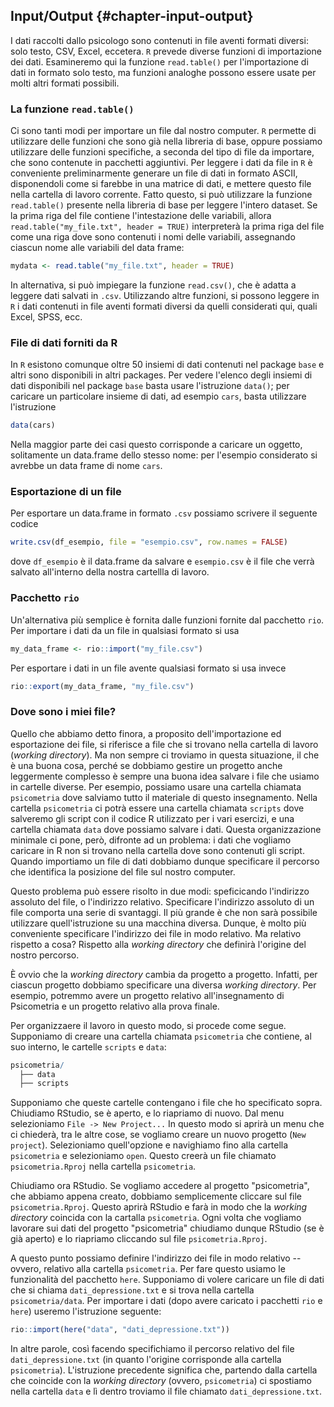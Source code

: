## Input/Output {#chapter-input-output}



I dati raccolti dallo psicologo sono contenuti in file aventi formati
diversi: solo testo, CSV, Excel, eccetera. `R` prevede diverse funzioni
di importazione dei dati. Esamineremo qui la funzione `read.table()` per
l'importazione di dati in formato solo testo, ma funzioni analoghe
possono essere usate per molti altri formati possibili.

### La funzione `read.table()`

Ci sono tanti modi per importare un file dal nostro computer. `R` permette di utilizzare delle funzioni che sono già nella libreria di base, oppure possiamo utilizzare delle funzioni specifiche, a seconda del tipo di file da importare, che sono contenute in pacchetti aggiuntivi. Per leggere i dati da file in `R` è conveniente
preliminarmente generare un file di dati in formato ASCII, disponendoli
come si farebbe in una matrice di dati, e mettere questo file nella
cartella di lavoro corrente. Fatto questo, si può utilizzare la funzione
`read.table()` presente nella libreria di base per leggere l'intero
dataset. Se la prima riga del file contiene l'intestazione delle
variabili, allora `read.table("my_file.txt", header = TRUE)`
interpreterà la prima riga del file come una riga dove sono contenuti i
nomi delle variabili, assegnando ciascun nome alle variabili del data
frame:


```r
mydata <- read.table("my_file.txt", header = TRUE)
```
    
In alternativa, si può impiegare la funzione `read.csv()`, che è adatta
a leggere dati salvati in `.csv`. Utilizzando altre funzioni, si possono
leggere in `R` i dati contenuti in file aventi formati diversi da quelli
considerati qui, quali Excel, SPSS, ecc.

### File di dati forniti da R

In `R` esistono comunque oltre 50 insiemi di dati contenuti nel package
`base` e altri sono disponibili in altri packages. Per vedere l'elenco
degli insiemi di dati disponibili nel package `base` basta usare
l'istruzione `data()`; per caricare un particolare insieme di dati, ad
esempio `cars`, basta utilizzare l'istruzione


```r
data(cars)
```

Nella maggior parte dei casi questo corrisponde a caricare un oggetto,
solitamente un data.frame dello stesso nome: per l'esempio considerato
si avrebbe un data frame di nome `cars`.

### Esportazione di un file

Per esportare un data.frame in formato `.csv` possiamo scrivere il
seguente codice


```r
write.csv(df_esempio, file = "esempio.csv", row.names = FALSE)
```

dove `df_esempio` è il data.frame da salvare e `esempio.csv` è il file
che verrà salvato all'interno della nostra cartellla di lavoro.

### Pacchetto `rio`

Un'alternativa più semplice è fornita dalle funzioni fornite dal pacchetto `rio`.  Per importare i dati da un file in qualsiasi formato si usa


```r
my_data_frame <- rio::import("my_file.csv")
```

Per esportare i dati in un file avente qualsiasi formato si usa invece


```r
rio::export(my_data_frame, "my_file.csv")
```

### Dove sono i miei file?

Quello che abbiamo detto finora, a proposito dell'importazione ed esportazione dei file, si riferisce a file che si trovano nella cartella di lavoro (_working directory_). Ma non sempre ci troviamo in questa situazione, il che è una buona cosa, perché se dobbiamo gestire un progetto anche leggermente complesso è sempre una buona idea salvare i file che usiamo in cartelle diverse. Per esempio, possiamo usare una cartella chiamata `psicometria` dove salviamo tutto il materiale di questo insegnamento. Nella cartella `psicometria` ci potrà essere una cartella chiamata `scripts` dove salveremo gli script con il codice R utilizzato per i vari esercizi, e una cartella chiamata `data` dove possiamo salvare i dati. Questa organizzazione minimale ci pone, però, difronte ad un problema: i dati che vogliamo caricare in R non si trovano nella cartella dove sono contenuti gli script. Quando importiamo un file di dati dobbiamo dunque specificare il percorso che identifica la posizione del file sul nostro computer.

Questo problema può essere risolto in due modi: speficicando l'indirizzo assoluto del file, o l'indirizzo relativo. Specificare l'indirizzo assoluto di un file comporta una serie di svantaggi. Il più grande è che non sarà possibile utilizzare quell'istruzione su una macchina diversa.  Dunque, è molto più conveniente specificare l'indirizzo dei file in modo relativo.  Ma relativo rispetto a cosa?  Rispetto alla _working directory_ che definirà l'origine del nostro percorso.

È ovvio che la _working directory_ cambia da progetto a progetto. Infatti, per ciascun progetto dobbiamo specificare una diversa _working directory_.  Per esempio, potremmo avere un progetto relativo all'insegnamento di Psicometria e un progetto relativo alla prova finale.

Per organizzaere il lavoro in questo modo, si procede come segue. Supponiamo di creare una cartella chiamata `psicometria` che contiene, al suo interno, le cartelle `scripts` e `data`: 


```r
psicometria/
  ├── data
  ├── scripts
```

Supponiamo che queste cartelle contengano i file che ho specificato sopra. Chiudiamo RStudio, se è aperto, e lo riapriamo di nuovo.  Dal menu selezioniamo `File -> New Project...` In questo modo si aprirà un menu che ci chiederà, tra le altre cose, se vogliamo creare un nuovo progetto (`New project`). Selezioniamo quell'opzione e navighiamo fino alla cartella `psicometria` e selezioniamo `open`. Questo creerà un file chiamato `psicometria.Rproj` nella cartella `psicometria`.

Chiudiamo ora RStudio.  Se vogliamo accedere al progetto "psicometria", che abbiamo appena creato, dobbiamo semplicemente cliccare sul file `psicometria.Rproj`. Questo aprirà RStudio e farà in modo che la _working directory_ coincida con la cartalla `psicometria`. Ogni volta che vogliamo lavorare sui dati del progetto "psicometria" chiudiamo dunque RStudio (se è già aperto) e lo riapriamo cliccando sul file `psicometria.Rproj`.

A questo punto possiamo definire l'indirizzo dei file in modo relativo -- ovvero, relativo alla cartella `psicometria`. Per fare questo usiamo le funzionalità del pacchetto `here`. Supponiamo di volere caricare un file di dati che si chiama `dati_depressione.txt` e si trova nella cartella `psicometria/data`. Per importare i dati (dopo avere caricato i pacchetti `rio` e `here`) useremo l'istruzione seguente:


```r
rio::import(here("data", "dati_depressione.txt"))
```

In altre parole, così facendo specifichiamo il percorso relativo del file `dati_depressione.txt` (in quanto l'origine corrisponde alla cartella `psicometria`).  L'istruzione precedente significa che, partendo dalla cartella che coincide con la _working directory_ (ovvero, `psicometria`) ci spostiamo nella cartella `data` e lì dentro troviamo il file chiamato `dati_depressione.txt`.






